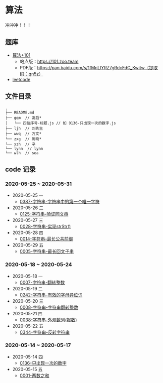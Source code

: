 # 算法

冲冲冲！！！

## 题库

* [算法+101](https://101.zoo.team/)
  * 站点版：https://101.zoo.team
  * PDF版：https://pan.baidu.com/s/1fMnLlYRZ7gRdcFdC_Kwitw（提取码：qn5z）
* [leetcode](https://leetcode-cn.com/problemset/all/)

## 文件目录

```pre
.
├── README.md
├── gqm  // 高启*
│   └── 四位序号-标题.js // 如 0136-只出现一次的数字.js
├── ljh  // 刘先生
├── wwq  // 万文*
└── zxg  // 周晓*
└── xzh  // 辛
└── lynn  // lynn
└── wlh  // sea
```

## code 记录

### 2020-05-25 ~  2020-05-31

* 2020-05-25 一
  * [0387-字符串-字符串中的第一个唯一字符](https://leetcode-cn.com/problems/first-unique-character-in-a-string/)
* 2020-05-26 二
  * [0125-字符串-验证回文串](https://leetcode-cn.com/problems/valid-palindrome/)
* 2020-05-27 三  
  * [0028-字符串-实现strStr()](https://leetcode-cn.com/problems/implement-strstr/)
* 2020-05-28 四
  * [0014-字符串-最长公共前缀](https://leetcode-cn.com/problems/longest-common-prefix/)
* 2020-05-29 五
  * [0005-字符串-最长回文子串](https://leetcode-cn.com/problems/longest-palindromic-substring/)


### 2020-05-18 ~  2020-05-24

* 2020-05-18 一
  * [0007-字符串-翻转整数](https://leetcode-cn.com/problems/reverse-integer/)
* 2020-05-19 二
  * [0242-字符串-有效的字母异位词](https://leetcode-cn.com/problems/valid-anagram/)
* 2020-05-20 三  
  * [0008-字符串-字符串翻转整数](https://leetcode-cn.com/problems/string-to-integer-atoi/)
* 2020-05-21 四
  * [0038-字符串-外观数列(报数)](https://leetcode-cn.com/problems/count-and-say/description/)
* 2020-05-22 五
  * [0344-字符串-反转字符串](https://leetcode-cn.com/problems/reverse-string/)

### 2020-05-14 ~  2020-05-17

* 2020-05-14 四
  * [0136-只出现一次的数字](https://leetcode-cn.com/problems/single-number/)
* 2020-05-15 五
  * [0001-两数之和](https://leetcode-cn.com/problems/two-sum/)

